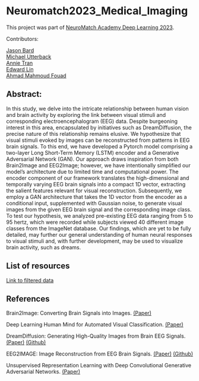 # Neuromatch2023_Medical_Imaging

This project was part of [NeuroMatch Academy Deep Learning 2023](https://deeplearning.neuromatch.io/tutorials/intro.html).

Contributors:

[Jason Bard](https://github.com/j4yb1rd)<br>
[Michael Utterback](https://github.com/Utterbackian)<br>
[Annie Tran](https://github.com/anniettr)<br>
[Edward Lin](https://github.com/EdwardLinS)<br>
[Ahmad Mahmoud Fouad](https://github.com/ahmadMfouad)

## Abstract:

In this study, we delve into the intricate relationship between human vision and brain activity by exploring the link between visual stimuli and corresponding electroencephalogram (EEG) data. Despite burgeoning interest in this area, encapsulated by initiatives such as DreamDiffusion, the precise nature of this relationship remains elusive. We hypothesize that visual stimuli evoked by images can be reconstructed from patterns in EEG brain signals. To this end, we have developed a Pytorch model comprising a two-layer Long Short-Term Memory (LSTM) encoder and a Generative Adversarial Network (GAN).
Our approach draws inspiration from both Brain2Image and EEG2Image; however, we have intentionally simplified our model’s architecture due to limited time and computational power. The encoder component of our framework translates the high-dimensional and temporally varying EEG brain signals into a compact 1D vector, extracting the salient features relevant for visual reconstruction. Subsequently, we employ a GAN architecture that takes the 1D vector from the encoder as a conditional input, supplemented with Gaussian noise, to generate visual images from the given EEG brain signal and the corresponding image class.
To test our hypothesis, we analyzed pre-existing EEG data ranging from 5 to 95 hertz, which were recorded while subjects viewed 40 different image classes from the ImageNet database. Our findings, which are yet to be fully detailed, may further our general understanding of human neural responses to visual stimuli and, with further development, may be used to visualize brain activity, such as dreams.

## List of resources

[Link to filtered data](https://drive.google.com/file/d/1zUs8IQkTuepAQ_lqJA09lfo9nylmSuyL/view)

## References

Brain2Image: Converting Brain Signals into Images. [(Paper)](https://doi.org/10.1145/3123266.3127907)

Deep Learning Human Mind for Automated Visual Classification. [(Paper)](https://doi.org/10.48550/arXiv.1609.00344)

DreamDiffusion: Generating High-Quality Images from Brain EEG Signals. [(Paper)](https://doi.org/10.48550/arXiv.2306.16934) [(Github)](https://github.com/bbaaii/DreamDiffusion)

EEG2IMAGE: Image Reconstruction from EEG Brain Signals. [(Paper)](https://doi.org/10.48550/arXiv.2302.10121) [(Github)](https://github.com/prajwalsingh/EEG2Image/tree/main)

Unsupervised Representation Learning with Deep Convolutional Generative Adversarial Networks. [(Paper)](https://doi.org/10.48550/arXiv.1511.06434)